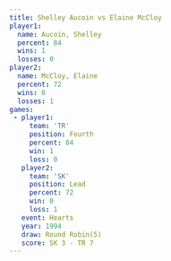 ```yaml
---
title: Shelley Aucoin vs Elaine McCloy
player1:               
  name: Aucoin, Shelley
  percent: 84          
  wins: 1              
  losses: 0            
player2:               
  name: McCloy, Elaine 
  percent: 72          
  wins: 0              
  losses: 1            
games:
 - player1:          
     team: 'TR'      
     position: Fourth
     percent: 84     
     win: 1          
     loss: 0         
   player2:        
     team: 'SK'    
     position: Lead
     percent: 72   
     win: 0        
     loss: 1       
   event: Hearts       
   year: 1994          
   draw: Round Robin(5)
   score: SK 3 - TR 7  
---
```


